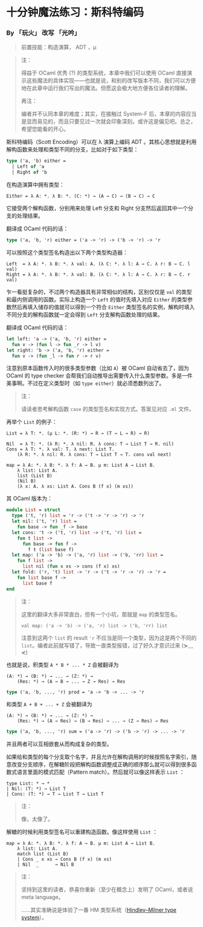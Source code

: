 # 十分钟魔法练习：斯科特编码

### By 「玩火」 改写 「光吟」

> 前置技能：构造演算， ADT ，μ

> 注：
> 
> 得益于 OCaml 优秀 (?) 的类型系统，本章中我们可以使用 OCaml 直接演示这些魔法的具体实现——也就是说，和别的改写版本不同，我们可以方便地在此章中运行我们写出的魔法。但愿这会极大地方便各位读者的理解。
> 
> 再注：
> 
> 编者并不认同本章的难度；其实，在接触过 System-F 后，本章的内容应当是显而易见的，而且只要见过一次就会印象深刻。或许这是偏见吧。总之，希望您能看的开心。

斯科特编码（Scott Encoding）可以在 λ 演算上编码 ADT 。其核心思想就是利用解构函数来处理和类型不同的分支，比如对于如下类型：

```ocaml
type ('a, 'b) either =
  | Left of 'a
  | Right of 'b
```

在构造演算中拥有类型：

```
Either = λ A: *. λ B: *. (C: *) → (A → C) → (B → C) → C
```

它接受两个解构函数，分别用来处理 Left 分支和 Right 分支然后返回其中一个分支的处理结果。

翻译成 OCaml 代码的话：

```ocaml
type ('a, 'b, 'r) either = ('a -> 'r) -> ('b -> 'r) -> 'r
```

可以按照这个类型签名构造出以下两个类型构造器：

```
Left  = λ A: *. λ B: *. λ val: A. (λ C: *. λ l: A → C. λ r: B → C. l val)
Right = λ A: *. λ B: *. λ val: B. (λ C: *. λ l: A → C. λ r: B → C. r val)
```

乍一看挺复杂的，不过两个构造器具有非常相似的结构，区别仅仅是 `val` 的类型和最内侧调用的函数。实际上构造一个 `Left` 的值时先填入对应 `Either` 的类型参数然后再填入储存的值就可以得到一个符合 `Either` 类型签名的实例，解构时填入不同分支的解构函数就一定会得到 `Left` 分支解构函数处理的结果。

翻译成 OCaml 代码的话：

```ocaml
let left: 'a -> ('a, 'b, 'r) either =
  fun v -> (fun l -> fun _r -> l v)
let right: 'b -> ('a, 'b, 'r) either =
  fun v -> (fun _l -> fun r -> r v)
```

注意到原本函数传入时的很多类型参数（比如 `A`）被 OCaml 自动省去了，因为 OCaml 的 type checker 会帮我们自动推导出需要传入什么类型参数。多是一件美事啊。不过在定义类型时（如 `type either`）就必须悉数列出了。

> 注：
> 
> 请读者思考解构函数 `case` 的类型签名和实现方式。答案见对应 `.ml` 文件。

再举个 `List` 的例子：

```
List = λ T: *. (μ L: *. (R: *) → R → (T → L → R) → R)

Nil  = λ T: *. (λ R: *. λ nil: R. λ cons: T → List T → R. nil)
Cons = λ T: *. λ val: T. λ next: List T. 
    (λ R: *. λ nil: R. λ cons: T → List T → T. cons val next)

map = λ A: *. λ B: *. λ f: A → B. μ m: List A → List B.
    λ list: List A. 
    list (List B)
    (Nil B)
    (λ x: A. λ xs: List A. Cons B (f x) (m xs))
```

其 OCaml 版本为：

```ocaml
module List = struct
  type ('t, 'r) list = 'r -> ('t -> 'r -> 'r) -> 'r
  let nil: ('t, 'r) list =
    fun base -> fun _f -> base
  let cons: 't -> ('t, 'r) list -> ('t, 'r) list =
    fun t list ->
      fun base -> fun f -> 
        f t (list base f)
  let map: ('a -> 'b) -> ('a, 'r) list -> ('b, 'rr) list =
    fun f list ->
      list nil (fun x xs -> cons (f x) xs)
  let fold: ('r, 't) list -> 'r -> ('t -> 'r -> 'r) -> 'r =
    fun list base f ->
      list base f
end
```

> 注：
> 
> 这里的翻译大多非常直白，但有一个小坑，那就是 `map` 的类型签名。
> 
> `val map: ('a -> 'b) -> ('a, 'r) list -> ('b, 'rr) list`
> 
> 注意到这两个 `list` 的 result `'r` 不应当是同一个类型，因为这是两个不同的 `list`。编者此前就写错了，导致一直类型报错，过了好久才意识过来 (⋟﹏⋞)

也就是说，积类型 `A * B * ... * Z` 会被翻译为

```
(A: *) → (B: *) → ... → (Z: *) →
    (Res: *) → (A → B → ... → Z → Res) → Res
```

```ocaml
type ('a, 'b, ..., 'r) prod = 'a -> 'b -> ... -> 'r
```

和类型 `A + B + ... + Z` 会被翻译为

```
(A: *) → (B: *) → ... → (Z: *) →
    (Res: *) → (A → Res) → (B → Res) → ... → (Z → Res) → Res
```

```ocaml
type ('a, 'b, ..., 'r) sum = ('a -> 'r) -> ('b -> 'r) -> ... -> 'r
```

并且两者可以互相嵌套从而构成复杂的类型。

如果给和类型的每个分支取个名字，并且允许在解构调用的时候按照名字索引，随意改变分支顺序，在解糖阶段把解构函数调整成正确的顺序那么就可以得到很多函数式语言里面的模式匹配（Pattern match）。然后就可以像这样表示 `List` ：

```
type List: * → * 
| Nil: (T: *) → List T
| Cons: (T: *) → T → List T → List T
```

> 注：
> 
> 像，太像了。

解糖的时候利用类型签名可以重建构造函数。像这样使用 `List` ：

```
map = λ A: *. λ B: *. λ f: A → B. μ m: List A → List B. 
    λ list: List A. 
    match list (List B)
    | Cons _ x xs → Cons B (f x) (m xs)
    | Nil  _      → Nil B
```

> 注：
> 
> 坚持到这里的读者，恭喜你重新（至少在概念上）发明了 OCaml，或者说 meta language。
> 
> ……其实准确说是体验了一番 HM 类型系统（[Hindley–Milner type system](https://en.wikipedia.org/wiki/Hindley%E2%80%93Milner_type_system)）。
